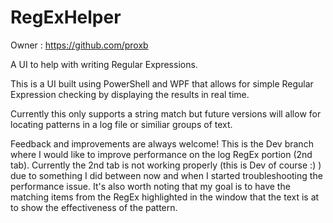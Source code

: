 # RegExHelper
Owner : https://github.com/proxb

A UI to help with writing Regular Expressions.

This is a UI built using PowerShell and WPF that allows for simple Regular Expression checking by displaying the results in real time.

Currently this only supports a string match but future versions will allow for locating patterns in a log file or similiar groups of text.

Feedback and improvements are always welcome! This is the Dev branch where I would like to improve performance on the log RegEx portion (2nd tab). Currently the 2nd tab is not working properly (this is Dev of course :) ) due to something I did between now and when I started troubleshooting the performance issue. It's also worth noting that my goal is to have the matching items from the RegEx highlighted in the window that the text is at to show the effectiveness of the pattern.

